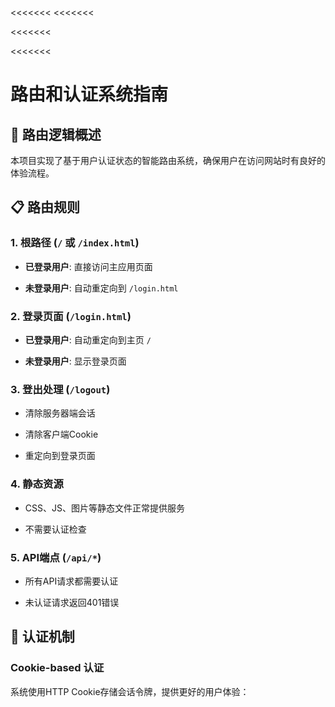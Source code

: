 <<<<<<<
<<<<<<<



<<<<<<<















<<<<<<<































































# 路由和认证系统指南































































































































































































































































































































































































































































































































## 🔄 路由逻辑概述































































































































































































































































































































































































































































































































本项目实现了基于用户认证状态的智能路由系统，确保用户在访问网站时有良好的体验流程。































































































































































































































































































































































































































































































































## 📋 路由规则































































































































































































































































































































































































































































































































### 1. 根路径 (`/` 或 `/index.html`)































































































































































































































































- **已登录用户**: 直接访问主应用页面































































































































































































































































- **未登录用户**: 自动重定向到 `/login.html`































































































































































































































































































































































































































































































































### 2. 登录页面 (`/login.html`)































































































































































































































































- **已登录用户**: 自动重定向到主页 `/`































































































































































































































































- **未登录用户**: 显示登录页面































































































































































































































































































































































































































































































































### 3. 登出处理 (`/logout`)































































































































































































































































- 清除服务器端会话































































































































































































































































- 清除客户端Cookie































































































































































































































































- 重定向到登录页面































































































































































































































































































































































































































































































































### 4. 静态资源































































































































































































































































- CSS、JS、图片等静态文件正常提供服务































































































































































































































































- 不需要认证检查































































































































































































































































































































































































































































































































### 5. API端点 (`/api/*`)































































































































































































































































- 所有API请求都需要认证































































































































































































































































- 未认证请求返回401错误































































































































































































































































































































































































































































































































## 🔐 认证机制































































































































































































































































































































































































































































































































### Cookie-based 认证































































































































































































































































系统使用HTTP Cookie存储会话令牌，提供更好的用户体验：































































































































































































































































































































































































































































































































```javascript































































































































































































































































// Cookie设置































































































































































































































































sessionToken=<token>; Path=/; Expires=<date>; HttpOnly; Secure; SameSite=Strict































































































































































































































































```































































































































































































































































































































































































































































































































### 双重存储策略































































































































































































































































- **Cookie**: 用于服务器端路由判断































































































































































































































































- **localStorage**: 用于客户端JavaScript访问































































































































































































































































































































































































































































































































### 会话验证流程































































































































































































































































1. 从Cookie或localStorage获取会话令牌































































































































































































































































2. 调用 `/api/user/profile` 验证会话































































































































































































































































3. 根据验证结果决定页面跳转































































































































































































































































































































































































































































































































## 🚀 用户体验流程































































































































































































































































































































































































































































































































### 首次访问































































































































































































































































```































































































































































































































































用户访问 / 































































































































































































































































    ↓































































































































































































































































检查Cookie中的sessionToken































































































































































































































































    ↓































































































































































































































































无令牌 → 重定向到 /login.html































































































































































































































































    ↓































































































































































































































































用户登录成功































































































































































































































































    ↓































































































































































































































































设置Cookie → 重定向到 /































































































































































































































































    ↓































































































































































































































































显示主应用页面































































































































































































































































```































































































































































































































































































































































































































































































































### 已登录用户































































































































































































































































```































































































































































































































































用户访问 /































































































































































































































































    ↓































































































































































































































































检查Cookie中的sessionToken































































































































































































































































    ↓































































































































































































































































验证会话有效性































































































































































































































































    ↓































































































































































































































































有效 → 显示主应用页面































































































































































































































































无效 → 清除Cookie → 重定向到 /login.html































































































































































































































































```































































































































































































































































































































































































































































































































### 登出流程































































































































































































































































```































































































































































































































































用户点击登出































































































































































































































































    ↓































































































































































































































































调用 /api/auth/logout































































































































































































































































    ↓































































































































































































































































清除服务器端会话































































































































































































































































    ↓































































































































































































































































清除客户端Cookie































































































































































































































































    ↓































































































































































































































































重定向到 /login.html































































































































































































































































```































































































































































































































































































































































































































































































































## 🛠️ 技术实现































































































































































































































































































































































































































































































































### 服务器端路由处理































































































































































































































































































































































































































































































































```javascript































































































































































































































































async function handlePageRouting(request, env) {































































































































































































































































  const url = new URL(request.url);































































































































































































































































  const pathname = url.pathname;































































































































































































































































  































































































































































































































































  // 检查用户登录状态































































































































































































































































  const authResult = await checkUserAuthFromCookie(request, env);































































































































































































































































  































































































































































































































































  switch (pathname) {































































































































































































































































    case '/':































































































































































































































































    case '/index.html':































































































































































































































































      if (authResult.isAuthenticated) {































































































































































































































































        return await serveStaticFile('index.html');































































































































































































































































      } else {































































































































































































































































        return Response.redirect('/login.html', 302);































































































































































































































































      }































































































































































































































































      































































































































































































































































    case '/login.html':































































































































































































































































      if (authResult.isAuthenticated) {































































































































































































































































        return Response.redirect('/', 302);































































































































































































































































      } else {































































































































































































































































        return await serveStaticFile('login.html');































































































































































































































































      }































































































































































































































































      































































































































































































































































    // ... 其他路由































































































































































































































































  }































































































































































































































































}































































































































































































































































```































































































































































































































































































































































































































































































































### 客户端认证检查































































































































































































































































































































































































































































































































```javascript































































































































































































































































class UserAuthManager {































































































































































































































































  constructor() {































































































































































































































































    this.sessionToken = this.getSessionTokenFromCookie() || 































































































































































































































































                       localStorage.getItem('sessionToken');































































































































































































































































  }































































































































































































































































  































































































































































































































































  async checkAuth() {































































































































































































































































    if (!this.sessionToken) {































































































































































































































































      this.redirectToLogin();































































































































































































































































      return false;































































































































































































































































    }































































































































































































































































    































































































































































































































































    // 验证会话...































































































































































































































































  }































































































































































































































































  































































































































































































































































  redirectToLogin() {































































































































































































































































    window.location.href = '/login.html';































































































































































































































































  }































































































































































































































































}































































































































































































































































```































































































































































































































































































































































































































































































































## 🔧 配置说明































































































































































































































































































































































































































































































































### Cookie 配置































































































































































































































































- **HttpOnly**: 防止XSS攻击































































































































































































































































- **Secure**: 仅在HTTPS下传输































































































































































































































































- **SameSite=Strict**: 防止CSRF攻击































































































































































































































































- **Path=/**: 全站有效































































































































































































































































- **过期时间**: 30天































































































































































































































































































































































































































































































































### 会话管理































































































































































































































































- 会话令牌：64位随机字符串































































































































































































































































- 过期时间：30天































































































































































































































































- 自动清理：定期清理过期会话































































































































































































































































































































































































































































































































## 📱 前端集成































































































































































































































































































































































































































































































































### 登录成功处理































































































































































































































































```javascript































































































































































































































































if (data.success) {































































































































































































































































  this.sessionToken = data.sessionToken;































































































































































































































































  localStorage.setItem('sessionToken', this.sessionToken);































































































































































































































































  this.showMessage('登录成功，正在跳转...', 'success');































































































































































































































































  































































































































































































































































  setTimeout(() => {































































































































































































































































    window.location.href = '/';































































































































































































































































  }, 1000);































































































































































































































































}































































































































































































































































```































































































































































































































































































































































































































































































































### API请求认证































































































































































































































































```javascript































































































































































































































































const response = await fetch('/v1/chat/completions', {































































































































































































































































  method: 'POST',































































































































































































































































  headers: {































































































































































































































































    'Authorization': `Bearer ${this.sessionToken}`,































































































































































































































































    'Content-Type': 'application/json'































































































































































































































































  },































































































































































































































































  body: JSON.stringify(requestData)































































































































































































































































});































































































































































































































































```































































































































































































































































































































































































































































































































## 🔍 调试和监控































































































































































































































































































































































































































































































































### 日志记录































































































































































































































































系统记录以下信息：































































































































































































































































- 用户登录/登出事件































































































































































































































































- 会话验证结果































































































































































































































































- 路由跳转记录































































































































































































































































- API访问日志































































































































































































































































































































































































































































































































### 常见问题排查































































































































































































































































































































































































































































































































1. **无限重定向循环**































































































































































































































































   - 检查Cookie设置是否正确































































































































































































































































   - 验证会话验证逻辑































































































































































































































































































































































































































































































































2. **登录后仍然跳转到登录页**































































































































































































































































   - 检查Cookie是否正确设置































































































































































































































































   - 验证会话令牌格式































































































































































































































































































































































































































































































































3. **API请求被拒绝**































































































































































































































































   - 检查Authorization头是否正确































































































































































































































































   - 验证会话令牌有效性































































































































































































































































































































































































































































































































## 🚀 部署注意事项































































































































































































































































































































































































































































































































### 环境变量































































































































































































































































确保设置以下环境变量：































































































































































































































































- `JWT_SECRET`: JWT签名密钥































































































































































































































































- `ENCRYPTION_KEY`: 数据加密密钥































































































































































































































































- `SERVER_GEMINI_API_KEY`: 服务器API密钥































































































































































































































































































































































































































































































































### HTTPS要求































































































































































































































































由于使用了Secure Cookie，必须在HTTPS环境下部署。































































































































































































































































































































































































































































































































### 域名配置































































































































































































































































确保Cookie的域名设置正确，特别是在使用自定义域名时。































































































































































































































































































































































































































































































































## 🔄 升级指南































































































































































































































































































































































































































































































































### 从旧版本升级































































































































































































































































1. 清除所有现有会话































































































































































































































































2. 更新数据库结构































































































































































































































































3. 重新部署应用































































































































































































































































4. 通知用户重新登录































































































































































































































































































































































































































































































































### 兼容性处理































































































































































































































































系统同时支持Cookie和localStorage，确保向后兼容。































































































































































































































































































































































































































































































































## 📊 性能优化































































































































































































































































































































































































































































































































### 缓存策略































































































































































































































































- 静态文件：1小时缓存































































































































































































































































- API响应：不缓存































































































































































































































































- 用户信息：客户端缓存































































































































































































































































































































































































































































































































### 网络优化































































































































































































































































- 减少重定向次数































































































































































































































































- 合并静态资源请求































































































































































































































































- 使用CDN加速































































































































































































































































































































































































































































































































这个路由系统确保了用户有流畅的登录体验，同时保证了应用的安全性。































































































































































































































































=======































































# 路由和认证系统指南































































































































































































































































## 🔄 路由逻辑概述































































































































































































































































本项目实现了基于用户认证状态的智能路由系统，确保用户在访问网站时有良好的体验流程。































































































































































































































































## 📋 路由规则































































































































































































































































### 1. 根路径 (`/` 或 `/index.html`)































































































































- **已登录用户**: 直接访问主应用页面































































































































- **未登录用户**: 自动重定向到 `/login.html`































































































































































































































































### 2. 登录页面 (`/login.html`)































































































































- **已登录用户**: 自动重定向到主页 `/`































































































































- **未登录用户**: 显示登录页面































































































































































































































































### 3. 登出处理 (`/logout`)































































































































- 清除服务器端会话































































































































- 清除客户端Cookie































































































































- 重定向到登录页面































































































































































































































































### 4. 静态资源































































































































- CSS、JS、图片等静态文件正常提供服务































































































































- 不需要认证检查































































































































































































































































### 5. API端点 (`/api/*`)































































































































- 所有API请求都需要认证































































































































- 未认证请求返回401错误































































































































































































































































## 🔐 认证机制































































































































































































































































### Cookie-based 认证































































































































系统使用HTTP Cookie存储会话令牌，提供更好的用户体验：































































































































































































































































```javascript































































































































// Cookie设置































































































































sessionToken=<token>; Path=/; Expires=<date>; HttpOnly; Secure; SameSite=Strict































































































































```































































































































































































































































### 双重存储策略































































































































- **Cookie**: 用于服务器端路由判断































































































































- **localStorage**: 用于客户端JavaScript访问































































































































































































































































### 会话验证流程































































































































1. 从Cookie或localStorage获取会话令牌































































































































2. 调用 `/api/user/profile` 验证会话































































































































3. 根据验证结果决定页面跳转































































































































































































































































## 🚀 用户体验流程































































































































































































































































### 首次访问































































































































```































































































































用户访问 / 































































































































    ↓































































































































检查Cookie中的sessionToken































































































































    ↓































































































































无令牌 → 重定向到 /login.html































































































































    ↓































































































































用户登录成功































































































































    ↓































































































































设置Cookie → 重定向到 /































































































































    ↓































































































































显示主应用页面































































































































```































































































































































































































































### 已登录用户































































































































```































































































































用户访问 /































































































































    ↓































































































































检查Cookie中的sessionToken































































































































    ↓































































































































验证会话有效性































































































































    ↓































































































































有效 → 显示主应用页面































































































































无效 → 清除Cookie → 重定向到 /login.html































































































































```































































































































































































































































### 登出流程































































































































```































































































































用户点击登出































































































































    ↓































































































































调用 /api/auth/logout































































































































    ↓































































































































清除服务器端会话































































































































    ↓































































































































清除客户端Cookie































































































































    ↓































































































































重定向到 /login.html































































































































```































































































































































































































































## 🛠️ 技术实现































































































































































































































































### 服务器端路由处理































































































































































































































































```javascript































































































































async function handlePageRouting(request, env) {































































































































  const url = new URL(request.url);































































































































  const pathname = url.pathname;































































































































  































































































































  // 检查用户登录状态































































































































  const authResult = await checkUserAuthFromCookie(request, env);































































































































  































































































































  switch (pathname) {































































































































    case '/':































































































































    case '/index.html':































































































































      if (authResult.isAuthenticated) {































































































































        return await serveStaticFile('index.html');































































































































      } else {































































































































        return Response.redirect('/login.html', 302);































































































































      }































































































































      































































































































    case '/login.html':































































































































      if (authResult.isAuthenticated) {































































































































        return Response.redirect('/', 302);































































































































      } else {































































































































        return await serveStaticFile('login.html');































































































































      }































































































































      































































































































    // ... 其他路由































































































































  }































































































































}































































































































```































































































































































































































































### 客户端认证检查































































































































































































































































```javascript































































































































class UserAuthManager {































































































































  constructor() {































































































































    this.sessionToken = this.getSessionTokenFromCookie() || 































































































































                       localStorage.getItem('sessionToken');































































































































  }































































































































  































































































































  async checkAuth() {































































































































    if (!this.sessionToken) {































































































































      this.redirectToLogin();































































































































      return false;































































































































    }































































































































    































































































































    // 验证会话...































































































































  }































































































































  































































































































  redirectToLogin() {































































































































    window.location.href = '/login.html';































































































































  }































































































































}































































































































```































































































































































































































































## 🔧 配置说明































































































































































































































































### Cookie 配置































































































































- **HttpOnly**: 防止XSS攻击































































































































- **Secure**: 仅在HTTPS下传输































































































































- **SameSite=Strict**: 防止CSRF攻击































































































































- **Path=/**: 全站有效































































































































- **过期时间**: 30天































































































































































































































































### 会话管理































































































































- 会话令牌：64位随机字符串































































































































- 过期时间：30天































































































































- 自动清理：定期清理过期会话































































































































































































































































## 📱 前端集成































































































































































































































































### 登录成功处理































































































































```javascript































































































































if (data.success) {































































































































  this.sessionToken = data.sessionToken;































































































































  localStorage.setItem('sessionToken', this.sessionToken);































































































































  this.showMessage('登录成功，正在跳转...', 'success');































































































































  































































































































  setTimeout(() => {































































































































    window.location.href = '/';































































































































  }, 1000);































































































































}































































































































```































































































































































































































































### API请求认证































































































































```javascript































































































































const response = await fetch('/v1/chat/completions', {































































































































  method: 'POST',































































































































  headers: {































































































































    'Authorization': `Bearer ${this.sessionToken}`,































































































































    'Content-Type': 'application/json'































































































































  },































































































































  body: JSON.stringify(requestData)































































































































});































































































































```































































































































































































































































## 🔍 调试和监控































































































































































































































































### 日志记录































































































































系统记录以下信息：































































































































- 用户登录/登出事件































































































































- 会话验证结果































































































































- 路由跳转记录































































































































- API访问日志































































































































































































































































### 常见问题排查































































































































































































































































1. **无限重定向循环**































































































































   - 检查Cookie设置是否正确































































































































   - 验证会话验证逻辑































































































































































































































































2. **登录后仍然跳转到登录页**































































































































   - 检查Cookie是否正确设置































































































































   - 验证会话令牌格式































































































































































































































































3. **API请求被拒绝**































































































































   - 检查Authorization头是否正确































































































































   - 验证会话令牌有效性































































































































































































































































## 🚀 部署注意事项































































































































































































































































### 环境变量































































































































确保设置以下环境变量：































































































































- `JWT_SECRET`: JWT签名密钥































































































































- `ENCRYPTION_KEY`: 数据加密密钥































































































































- `SERVER_GEMINI_API_KEY`: 服务器API密钥































































































































































































































































### HTTPS要求































































































































由于使用了Secure Cookie，必须在HTTPS环境下部署。































































































































































































































































### 域名配置































































































































确保Cookie的域名设置正确，特别是在使用自定义域名时。































































































































































































































































## 🔄 升级指南































































































































































































































































### 从旧版本升级































































































































1. 清除所有现有会话































































































































2. 更新数据库结构































































































































3. 重新部署应用































































































































4. 通知用户重新登录































































































































































































































































### 兼容性处理































































































































系统同时支持Cookie和localStorage，确保向后兼容。































































































































































































































































## 📊 性能优化































































































































































































































































### 缓存策略































































































































- 静态文件：1小时缓存































































































































- API响应：不缓存































































































































- 用户信息：客户端缓存































































































































































































































































### 网络优化































































































































- 减少重定向次数































































































































- 合并静态资源请求































































































































- 使用CDN加速































































































































































































































































这个路由系统确保了用户有流畅的登录体验，同时保证了应用的安全性。































































































































>>>>>>>































































=======















# 路由和认证系统指南































































## 🔄 路由逻辑概述































































本项目实现了基于用户认证状态的智能路由系统，确保用户在访问网站时有良好的体验流程。































































## 📋 路由规则































































### 1. 根路径 (`/` 或 `/index.html`)































- **已登录用户**: 直接访问主应用页面































- **未登录用户**: 自动重定向到 `/login.html`































































### 2. 登录页面 (`/login.html`)































- **已登录用户**: 自动重定向到主页 `/`































- **未登录用户**: 显示登录页面































































### 3. 登出处理 (`/logout`)































- 清除服务器端会话































- 清除客户端Cookie































- 重定向到登录页面































































### 4. 静态资源































- CSS、JS、图片等静态文件正常提供服务































- 不需要认证检查































































### 5. API端点 (`/api/*`)































- 所有API请求都需要认证































- 未认证请求返回401错误































































## 🔐 认证机制































































### Cookie-based 认证































系统使用HTTP Cookie存储会话令牌，提供更好的用户体验：































































```javascript































// Cookie设置































sessionToken=<token>; Path=/; Expires=<date>; HttpOnly; Secure; SameSite=Strict































```































































### 双重存储策略































- **Cookie**: 用于服务器端路由判断































- **localStorage**: 用于客户端JavaScript访问































































### 会话验证流程































1. 从Cookie或localStorage获取会话令牌































2. 调用 `/api/user/profile` 验证会话































3. 根据验证结果决定页面跳转































































## 🚀 用户体验流程































































### 首次访问































```































用户访问 / 































    ↓































检查Cookie中的sessionToken































    ↓































无令牌 → 重定向到 /login.html































    ↓































用户登录成功































    ↓































设置Cookie → 重定向到 /































    ↓































显示主应用页面































```































































### 已登录用户































```































用户访问 /































    ↓































检查Cookie中的sessionToken































    ↓































验证会话有效性































    ↓































有效 → 显示主应用页面































无效 → 清除Cookie → 重定向到 /login.html































```































































### 登出流程































```































用户点击登出































    ↓































调用 /api/auth/logout































    ↓































清除服务器端会话































    ↓































清除客户端Cookie































    ↓































重定向到 /login.html































```































































## 🛠️ 技术实现































































### 服务器端路由处理































































```javascript































async function handlePageRouting(request, env) {































  const url = new URL(request.url);































  const pathname = url.pathname;































  































  // 检查用户登录状态































  const authResult = await checkUserAuthFromCookie(request, env);































  































  switch (pathname) {































    case '/':































    case '/index.html':































      if (authResult.isAuthenticated) {































        return await serveStaticFile('index.html');































      } else {































        return Response.redirect('/login.html', 302);































      }































      































    case '/login.html':































      if (authResult.isAuthenticated) {































        return Response.redirect('/', 302);































      } else {































        return await serveStaticFile('login.html');































      }































      































    // ... 其他路由































  }































}































```































































### 客户端认证检查































































```javascript































class UserAuthManager {































  constructor() {































    this.sessionToken = this.getSessionTokenFromCookie() || 































                       localStorage.getItem('sessionToken');































  }































  































  async checkAuth() {































    if (!this.sessionToken) {































      this.redirectToLogin();































      return false;































    }































    































    // 验证会话...































  }































  































  redirectToLogin() {































    window.location.href = '/login.html';































  }































}































```































































## 🔧 配置说明































































### Cookie 配置































- **HttpOnly**: 防止XSS攻击































- **Secure**: 仅在HTTPS下传输































- **SameSite=Strict**: 防止CSRF攻击































- **Path=/**: 全站有效































- **过期时间**: 30天































































### 会话管理































- 会话令牌：64位随机字符串































- 过期时间：30天































- 自动清理：定期清理过期会话































































## 📱 前端集成































































### 登录成功处理































```javascript































if (data.success) {































  this.sessionToken = data.sessionToken;































  localStorage.setItem('sessionToken', this.sessionToken);































  this.showMessage('登录成功，正在跳转...', 'success');































  































  setTimeout(() => {































    window.location.href = '/';































  }, 1000);































}































```































































### API请求认证































```javascript































const response = await fetch('/v1/chat/completions', {































  method: 'POST',































  headers: {































    'Authorization': `Bearer ${this.sessionToken}`,































    'Content-Type': 'application/json'































  },































  body: JSON.stringify(requestData)































});































```































































## 🔍 调试和监控































































### 日志记录































系统记录以下信息：































- 用户登录/登出事件































- 会话验证结果































- 路由跳转记录































- API访问日志































































### 常见问题排查































































1. **无限重定向循环**































   - 检查Cookie设置是否正确































   - 验证会话验证逻辑































































2. **登录后仍然跳转到登录页**































   - 检查Cookie是否正确设置































   - 验证会话令牌格式































































3. **API请求被拒绝**































   - 检查Authorization头是否正确































   - 验证会话令牌有效性































































## 🚀 部署注意事项































































### 环境变量































确保设置以下环境变量：































- `JWT_SECRET`: JWT签名密钥































- `ENCRYPTION_KEY`: 数据加密密钥































- `SERVER_GEMINI_API_KEY`: 服务器API密钥































































### HTTPS要求































由于使用了Secure Cookie，必须在HTTPS环境下部署。































































### 域名配置































确保Cookie的域名设置正确，特别是在使用自定义域名时。































































## 🔄 升级指南































































### 从旧版本升级































1. 清除所有现有会话































2. 更新数据库结构































3. 重新部署应用































4. 通知用户重新登录































































### 兼容性处理































系统同时支持Cookie和localStorage，确保向后兼容。































































## 📊 性能优化































































### 缓存策略































- 静态文件：1小时缓存































- API响应：不缓存































- 用户信息：客户端缓存































































### 网络优化































- 减少重定向次数































- 合并静态资源请求































- 使用CDN加速































































这个路由系统确保了用户有流畅的登录体验，同时保证了应用的安全性。































>>>>>>>















=======



# 路由和认证系统指南















## 🔄 路由逻辑概述















本项目实现了基于用户认证状态的智能路由系统，确保用户在访问网站时有良好的体验流程。















## 📋 路由规则















### 1. 根路径 (`/` 或 `/index.html`)







- **已登录用户**: 直接访问主应用页面







- **未登录用户**: 自动重定向到 `/login.html`















### 2. 登录页面 (`/login.html`)







- **已登录用户**: 自动重定向到主页 `/`







- **未登录用户**: 显示登录页面















### 3. 登出处理 (`/logout`)







- 清除服务器端会话







- 清除客户端Cookie







- 重定向到登录页面















### 4. 静态资源







- CSS、JS、图片等静态文件正常提供服务







- 不需要认证检查















### 5. API端点 (`/api/*`)







- 所有API请求都需要认证







- 未认证请求返回401错误















## 🔐 认证机制















### Cookie-based 认证







系统使用HTTP Cookie存储会话令牌，提供更好的用户体验：















```javascript







// Cookie设置







sessionToken=<token>; Path=/; Expires=<date>; HttpOnly; Secure; SameSite=Strict







```















### 双重存储策略







- **Cookie**: 用于服务器端路由判断







- **localStorage**: 用于客户端JavaScript访问















### 会话验证流程







1. 从Cookie或localStorage获取会话令牌







2. 调用 `/api/user/profile` 验证会话







3. 根据验证结果决定页面跳转















## 🚀 用户体验流程















### 首次访问







```







用户访问 / 







    ↓







检查Cookie中的sessionToken







    ↓







无令牌 → 重定向到 /login.html







    ↓







用户登录成功







    ↓







设置Cookie → 重定向到 /







    ↓







显示主应用页面







```















### 已登录用户







```







用户访问 /







    ↓







检查Cookie中的sessionToken







    ↓







验证会话有效性







    ↓







有效 → 显示主应用页面







无效 → 清除Cookie → 重定向到 /login.html







```















### 登出流程







```







用户点击登出







    ↓







调用 /api/auth/logout







    ↓







清除服务器端会话







    ↓







清除客户端Cookie







    ↓







重定向到 /login.html







```















## 🛠️ 技术实现















### 服务器端路由处理















```javascript







async function handlePageRouting(request, env) {







  const url = new URL(request.url);







  const pathname = url.pathname;







  







  // 检查用户登录状态







  const authResult = await checkUserAuthFromCookie(request, env);







  







  switch (pathname) {







    case '/':







    case '/index.html':







      if (authResult.isAuthenticated) {







        return await serveStaticFile('index.html');







      } else {







        return Response.redirect('/login.html', 302);







      }







      







    case '/login.html':







      if (authResult.isAuthenticated) {







        return Response.redirect('/', 302);







      } else {







        return await serveStaticFile('login.html');







      }







      







    // ... 其他路由







  }







}







```















### 客户端认证检查















```javascript







class UserAuthManager {







  constructor() {







    this.sessionToken = this.getSessionTokenFromCookie() || 







                       localStorage.getItem('sessionToken');







  }







  







  async checkAuth() {







    if (!this.sessionToken) {







      this.redirectToLogin();







      return false;







    }







    







    // 验证会话...







  }







  







  redirectToLogin() {







    window.location.href = '/login.html';







  }







}







```















## 🔧 配置说明















### Cookie 配置







- **HttpOnly**: 防止XSS攻击







- **Secure**: 仅在HTTPS下传输







- **SameSite=Strict**: 防止CSRF攻击







- **Path=/**: 全站有效







- **过期时间**: 30天















### 会话管理







- 会话令牌：64位随机字符串







- 过期时间：30天







- 自动清理：定期清理过期会话















## 📱 前端集成















### 登录成功处理







```javascript







if (data.success) {







  this.sessionToken = data.sessionToken;







  localStorage.setItem('sessionToken', this.sessionToken);







  this.showMessage('登录成功，正在跳转...', 'success');







  







  setTimeout(() => {







    window.location.href = '/';







  }, 1000);







}







```















### API请求认证







```javascript







const response = await fetch('/v1/chat/completions', {







  method: 'POST',







  headers: {







    'Authorization': `Bearer ${this.sessionToken}`,







    'Content-Type': 'application/json'







  },







  body: JSON.stringify(requestData)







});







```















## 🔍 调试和监控















### 日志记录







系统记录以下信息：







- 用户登录/登出事件







- 会话验证结果







- 路由跳转记录







- API访问日志















### 常见问题排查















1. **无限重定向循环**







   - 检查Cookie设置是否正确







   - 验证会话验证逻辑















2. **登录后仍然跳转到登录页**







   - 检查Cookie是否正确设置







   - 验证会话令牌格式















3. **API请求被拒绝**







   - 检查Authorization头是否正确







   - 验证会话令牌有效性















## 🚀 部署注意事项















### 环境变量







确保设置以下环境变量：







- `JWT_SECRET`: JWT签名密钥







- `ENCRYPTION_KEY`: 数据加密密钥







- `SERVER_GEMINI_API_KEY`: 服务器API密钥















### HTTPS要求







由于使用了Secure Cookie，必须在HTTPS环境下部署。















### 域名配置







确保Cookie的域名设置正确，特别是在使用自定义域名时。















## 🔄 升级指南















### 从旧版本升级







1. 清除所有现有会话







2. 更新数据库结构







3. 重新部署应用







4. 通知用户重新登录















### 兼容性处理







系统同时支持Cookie和localStorage，确保向后兼容。















## 📊 性能优化















### 缓存策略







- 静态文件：1小时缓存







- API响应：不缓存







- 用户信息：客户端缓存















### 网络优化







- 减少重定向次数







- 合并静态资源请求







- 使用CDN加速















这个路由系统确保了用户有流畅的登录体验，同时保证了应用的安全性。







>>>>>>>



=======
# 路由和认证系统指南



## 🔄 路由逻辑概述



本项目实现了基于用户认证状态的智能路由系统，确保用户在访问网站时有良好的体验流程。



## 📋 路由规则



### 1. 根路径 (`/` 或 `/index.html`)

- **已登录用户**: 直接访问主应用页面

- **未登录用户**: 自动重定向到 `/login.html`



### 2. 登录页面 (`/login.html`)

- **已登录用户**: 自动重定向到主页 `/`

- **未登录用户**: 显示登录页面



### 3. 登出处理 (`/logout`)

- 清除服务器端会话

- 清除客户端Cookie

- 重定向到登录页面



### 4. 静态资源

- CSS、JS、图片等静态文件正常提供服务

- 不需要认证检查



### 5. API端点 (`/api/*`)

- 所有API请求都需要认证

- 未认证请求返回401错误



## 🔐 认证机制



### Cookie-based 认证

系统使用HTTP Cookie存储会话令牌，提供更好的用户体验：



```javascript

// Cookie设置

sessionToken=<token>; Path=/; Expires=<date>; HttpOnly; Secure; SameSite=Strict

```



### 双重存储策略

- **Cookie**: 用于服务器端路由判断

- **localStorage**: 用于客户端JavaScript访问



### 会话验证流程

1. 从Cookie或localStorage获取会话令牌

2. 调用 `/api/user/profile` 验证会话

3. 根据验证结果决定页面跳转



## 🚀 用户体验流程



### 首次访问

```

用户访问 / 

    ↓

检查Cookie中的sessionToken

    ↓

无令牌 → 重定向到 /login.html

    ↓

用户登录成功

    ↓

设置Cookie → 重定向到 /

    ↓

显示主应用页面

```



### 已登录用户

```

用户访问 /

    ↓

检查Cookie中的sessionToken

    ↓

验证会话有效性

    ↓

有效 → 显示主应用页面

无效 → 清除Cookie → 重定向到 /login.html

```



### 登出流程

```

用户点击登出

    ↓

调用 /api/auth/logout

    ↓

清除服务器端会话

    ↓

清除客户端Cookie

    ↓

重定向到 /login.html

```



## 🛠️ 技术实现



### 服务器端路由处理



```javascript

async function handlePageRouting(request, env) {

  const url = new URL(request.url);

  const pathname = url.pathname;

  

  // 检查用户登录状态

  const authResult = await checkUserAuthFromCookie(request, env);

  

  switch (pathname) {

    case '/':

    case '/index.html':

      if (authResult.isAuthenticated) {

        return await serveStaticFile('index.html');

      } else {

        return Response.redirect('/login.html', 302);

      }

      

    case '/login.html':

      if (authResult.isAuthenticated) {

        return Response.redirect('/', 302);

      } else {

        return await serveStaticFile('login.html');

      }

      

    // ... 其他路由

  }

}

```



### 客户端认证检查



```javascript

class UserAuthManager {

  constructor() {

    this.sessionToken = this.getSessionTokenFromCookie() || 

                       localStorage.getItem('sessionToken');

  }

  

  async checkAuth() {

    if (!this.sessionToken) {

      this.redirectToLogin();

      return false;

    }

    

    // 验证会话...

  }

  

  redirectToLogin() {

    window.location.href = '/login.html';

  }

}

```



## 🔧 配置说明



### Cookie 配置

- **HttpOnly**: 防止XSS攻击

- **Secure**: 仅在HTTPS下传输

- **SameSite=Strict**: 防止CSRF攻击

- **Path=/**: 全站有效

- **过期时间**: 30天



### 会话管理

- 会话令牌：64位随机字符串

- 过期时间：30天

- 自动清理：定期清理过期会话



## 📱 前端集成



### 登录成功处理

```javascript

if (data.success) {

  this.sessionToken = data.sessionToken;

  localStorage.setItem('sessionToken', this.sessionToken);

  this.showMessage('登录成功，正在跳转...', 'success');

  

  setTimeout(() => {

    window.location.href = '/';

  }, 1000);

}

```



### API请求认证

```javascript

const response = await fetch('/v1/chat/completions', {

  method: 'POST',

  headers: {

    'Authorization': `Bearer ${this.sessionToken}`,

    'Content-Type': 'application/json'

  },

  body: JSON.stringify(requestData)

});

```



## 🔍 调试和监控



### 日志记录

系统记录以下信息：

- 用户登录/登出事件

- 会话验证结果

- 路由跳转记录

- API访问日志



### 常见问题排查



1. **无限重定向循环**

   - 检查Cookie设置是否正确

   - 验证会话验证逻辑



2. **登录后仍然跳转到登录页**

   - 检查Cookie是否正确设置

   - 验证会话令牌格式



3. **API请求被拒绝**

   - 检查Authorization头是否正确

   - 验证会话令牌有效性



## 🚀 部署注意事项



### 环境变量

确保设置以下环境变量：

- `JWT_SECRET`: JWT签名密钥

- `ENCRYPTION_KEY`: 数据加密密钥

- `SERVER_GEMINI_API_KEY`: 服务器API密钥



### HTTPS要求

由于使用了Secure Cookie，必须在HTTPS环境下部署。



### 域名配置

确保Cookie的域名设置正确，特别是在使用自定义域名时。



## 🔄 升级指南



### 从旧版本升级

1. 清除所有现有会话

2. 更新数据库结构

3. 重新部署应用

4. 通知用户重新登录



### 兼容性处理

系统同时支持Cookie和localStorage，确保向后兼容。



## 📊 性能优化



### 缓存策略

- 静态文件：1小时缓存

- API响应：不缓存

- 用户信息：客户端缓存



### 网络优化

- 减少重定向次数

- 合并静态资源请求

- 使用CDN加速



这个路由系统确保了用户有流畅的登录体验，同时保证了应用的安全性。

>>>>>>>
